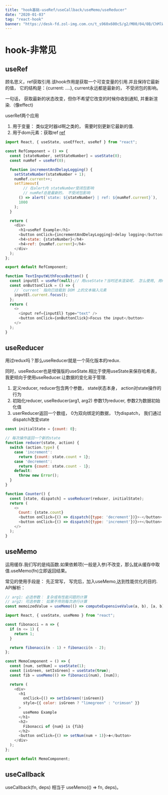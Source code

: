 ```yaml
---
title: "hook基础-useRef/useCallback/useMemo/useReducer"
date: "2020-01-03"
tag: "react-hook"
banner: "https://desk-fd.zol-img.com.cn/t_s960x600c5/g2/M00/04/0B/ChMlWl0-oHmIDZvqAAdz3RsOKEYAAMMNwPQhEkAB3P1417.jpg"
---
```


# hook-非常见


## useRef
顾名思义，ref获取引用.该hook作用是获取一个可变变量的引用.并且保持它最新的值， 它的结构是：{current: ....}, current永远都是最新的， 不受闭包的影响。

一句话， 获取最新的状态改变，但你不希望它改变的时候你收到通知, 并重新渲染.（像effect)

userRef两个应用
1. 用于变量： 类似定时器id啊之类的， 需要时刻更新它最新的值.
2. 用于dom元素：获取ref
[ref](https://codesandbox.io/s/github/btholt/react-hooks-examples/tree/master/?module=%2Fsrc%2FRef.js)
```js
import React, { useState, useEffect, useRef } from "react";

const RefComponent = () => {
  const [stateNumber, setStateNumber] = useState(0);
  const numRef = useRef(0);

  function incrementAndDelayLogging() {
    setStateNumber(stateNumber + 1);
    numRef.current++;
    setTimeout(
        // 在alert内 stateNumber受闭包影响
        // numRef总是最新的， 不受闭包影响
      () => alert(`state: ${stateNumber} | ref: ${numRef.current}`),
      1000
    );
  }

  return (
    <div>
      <h1>useRef Example</h1>
      <button onClick={incrementAndDelayLogging}>delay logging</button>
      <h4>state: {stateNumber}</h4>
      <h4>ref: {numRef.current}</h4>
    </div>
  );
};

export default RefComponent;

```
```js
function TextInputWithFocusButton() {
  const inputEl = useRef(null);// 用useState？当时还未渲染呢， 怎么使用, 用ref存元素算是最常用的方法了
  const onButtonClick = () => {
    // `current` 指向已挂载到 DOM 上的文本输入元素
    inputEl.current.focus();
  };
  return (
    <>
      <input ref={inputEl} type="text" />
      <button onClick={onButtonClick}>Focus the input</button>
    </>
  );
}
```

## useReducer
用过redux吗？那么useReducer就是一个简化版本的redux.

同时，useReducer也是增强版的useState.相比于使用useState来保存哈希表， 我更倾向于使用useReducer.让数据的变化易于管理.

1. 定义reducer, reducer包含两个参数， state状态本身， action对state操作的行为
2. 初始化reducer, useReducer(arg1, arg2) 参数1为reducer, 参数2为数据初始化值
3. userReducer返回一个数组， 0为双向绑定的数据， 1为dispatch， 我们通过dispatch改变state
```js
const initialState = {count: 0};

// 每次操作返回一个新的state
function reducer(state, action) {
  switch (action.type) {
    case 'increment':
      return {count: state.count + 1};
    case 'decrement':
      return {count: state.count - 1};
    default:
      throw new Error();
  }
}

function Counter() {
  const [state, dispatch] = useReducer(reducer, initialState);
  return (
    <>
      Count: {state.count}
      <button onClick={() => dispatch({type: 'decrement'})}>-</button>
      <button onClick={() => dispatch({type: 'increment'})}>+</button>
    </>
  );
}
```

## useMemo
运用缓存.我们写的是纯函数.如果依赖项(一般是入参)不改变，那么就从缓存中取值.useMemo(fn)立即返回结果。

常见的使用手段是： 先正常写， 写完后，加入useMemo,达到性能优化的目的.
API解析：
```js
// arg1: 必选参数： 复杂或有性能问题的计算
// arg2: 可选参数： 如果不传则每次进行计算
const memoizedValue = useMemo(() => computeExpensiveValue(a, b), [a, b]);
```
```js
import React, { useState, useMemo } from "react";

const fibonacci = n => {
  if (n <= 1) {
    return 1;
  }

  return fibonacci(n - 1) + fibonacci(n - 2);
};

const MemoComponent = () => {
  const [num, setNum] = useState(1);
  const [isGreen, setIsGreen] = useState(true);
  const fib = useMemo(() => fibonacci(num), [num]);

  return (
    <div>
      <h1
        onClick={() => setIsGreen(!isGreen)}
        style={{ color: isGreen ? "limegreen" : "crimson" }}
      >
        useMemo Example
      </h1>
      <h2>
        Fibonacci of {num} is {fib}
      </h2>
      <button onClick={() => setNum(num + 1)}>➕</button>
    </div>
  );
};

export default MemoComponent;
```

## useCallback
useCallback(fn, deps) 相当于 useMemo(() => fn, deps)。
